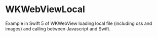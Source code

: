 WKWebViewLocal
==============

Example in Swift 5 of WKWebView loading local file (including css and images) and calling between Javascript and Swift.  

